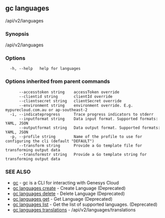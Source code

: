 ## gc languages

/api/v2/languages

### Synopsis

/api/v2/languages

### Options

```
  -h, --help   help for languages
```

### Options inherited from parent commands

```
      --accesstoken string    accessToken override
      --clientid string       clientId override
      --clientsecret string   clientSecret override
      --environment string    environment override. E.g. mypurecloud.com.au or ap-southeast-2
  -i, --indicateprogress      Trace progress indicators to stderr
      --inputformat string    Data input format. Supported formats: YAML, JSON
      --outputformat string   Data output format. Supported formats: YAML, JSON
  -p, --profile string        Name of the profile to use for configuring the cli (default "DEFAULT")
      --transform string      Provide a Go template file for transforming output data
      --transformstr string   Provide a Go template string for transforming output data
```

### SEE ALSO

* [gc](gc.html)	 - gc is a CLI for interacting with Genesys Cloud
* [gc languages create](gc_languages_create.html)	 - Create Language (Deprecated)
* [gc languages delete](gc_languages_delete.html)	 - Delete Language (Deprecated)
* [gc languages get](gc_languages_get.html)	 - Get Language (Deprecated)
* [gc languages list](gc_languages_list.html)	 - Get the list of supported languages. (Deprecated)
* [gc languages translations](gc_languages_translations.html)	 - /api/v2/languages/translations


